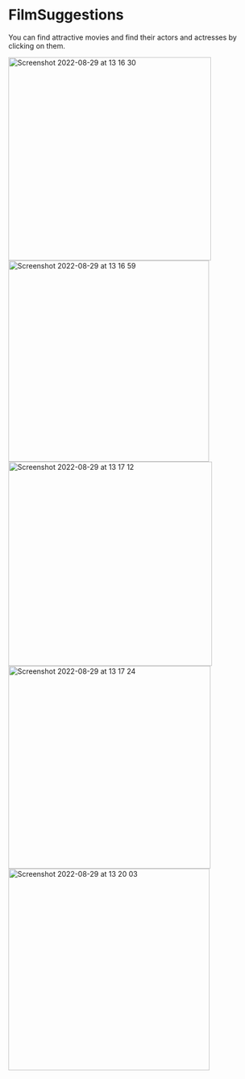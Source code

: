 # FilmSuggestions
You can find attractive movies and find their actors and actresses by clicking on them.

<img width="402" alt="Screenshot 2022-08-29 at 13 16 30" src="https://user-images.githubusercontent.com/81914229/188615160-8eebaf3e-c569-4222-97c5-87a70685ca8b.png">


<img width="398" alt="Screenshot 2022-08-29 at 13 16 59" src="https://user-images.githubusercontent.com/81914229/188615189-3146ec17-2914-4220-bd05-337b627fa7b1.png">


<img width="404" alt="Screenshot 2022-08-29 at 13 17 12" src="https://user-images.githubusercontent.com/81914229/188615213-2f49e5b9-370c-43bb-ace0-c3c697e8edf3.png">

<img width="401" alt="Screenshot 2022-08-29 at 13 17 24" src="https://user-images.githubusercontent.com/81914229/188615236-51957afe-3321-4e71-b935-7003d1393abb.png">


<img width="399" alt="Screenshot 2022-08-29 at 13 20 03" src="https://user-images.githubusercontent.com/81914229/188615252-2bc88438-e50b-47f3-9381-1d1f9f3d47e7.png">


